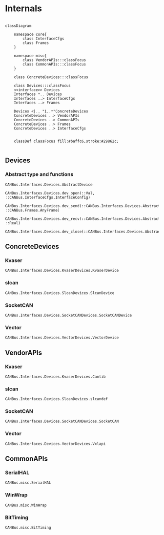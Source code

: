 # Internals

```mermaid

classDiagram

    namespace core{
        class InterfaceCfgs
        class Frames
    }

    namespace misc{
        class VendorAPIs:::classFocus
        class CommonAPIs:::classFocus
    }

    class ConcreteDevices:::classFocus

    class Devices:::classFocus
    <<interface>> Devices
    Interfaces *.. Devices
    Interfaces ..> InterfaceCfgs
    Interfaces ..> Frames

    Devices <|.. "1..*"ConcreteDevices
    ConcreteDevices ..> VendorAPIs
    ConcreteDevices ..> CommonAPIs
    ConcreteDevices ..> Frames
    ConcreteDevices ..> InterfaceCfgs


    classDef classFocus fill:#baffc6,stroke:#29862c;
   
```

## Devices

### Abstract type and functions

```@docs
CANBus.Interfaces.Devices.AbstractDevice
```

```@docs
CANBus.Interfaces.Devices.dev_open(::Val, ::CANBus.InterfaceCfgs.InterfaceConfig)
```

```@docs
CANBus.Interfaces.Devices.dev_send(::CANBus.Interfaces.Devices.AbstractDevice, ::CANBus.Frames.AnyFrame)
```

```@docs
CANBus.Interfaces.Devices.dev_recv(::CANBus.Interfaces.Devices.AbstractDevice; ::Real)
```

```@docs
CANBus.Interfaces.Devices.dev_close(::CANBus.Interfaces.Devices.AbstractDevice)
```

## ConcreteDevices

### Kvaser

```@docs
CANBus.Interfaces.Devices.KvaserDevices.KvaserDevice
```

### slcan

```@docs
CANBus.Interfaces.Devices.SlcanDevices.SlcanDevice
```

### SocketCAN

```@docs
CANBus.Interfaces.Devices.SocketCANDevices.SocketCANDevice
```

### Vector

```@docs
CANBus.Interfaces.Devices.VectorDevices.VectorDevice
```

## VendorAPIs

### Kvaser

```@docs
CANBus.Interfaces.Devices.KvaserDevices.Canlib
```

### slcan

```@docs
CANBus.Interfaces.Devices.SlcanDevices.slcandef
```

### SocketCAN

```@docs
CANBus.Interfaces.Devices.SocketCANDevices.SocketCAN
```

### Vector

```@docs
CANBus.Interfaces.Devices.VectorDevices.Vxlapi
```

## CommonAPIs

### SerialHAL

```@docs
CANBus.misc.SerialHAL
```

### WinWrap

```@docs
CANBus.misc.WinWrap
```

### BitTiming

```@docs
CANBus.misc.BitTiming
```